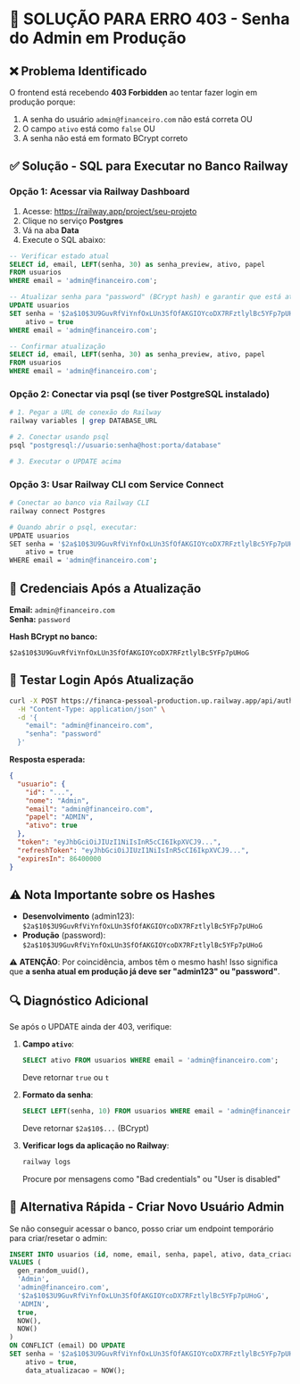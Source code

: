 # 🔐 SOLUÇÃO PARA ERRO 403 - Senha do Admin em Produção

## ❌ Problema Identificado

O frontend está recebendo **403 Forbidden** ao tentar fazer login em produção porque:

1. A senha do usuário `admin@financeiro.com` não está correta OU
2. O campo `ativo` está como `false` OU
3. A senha não está em formato BCrypt correto

## ✅ Solução - SQL para Executar no Banco Railway

### Opção 1: Acessar via Railway Dashboard

1. Acesse: https://railway.app/project/seu-projeto
2. Clique no serviço **Postgres**
3. Vá na aba **Data**
4. Execute o SQL abaixo:

```sql
-- Verificar estado atual
SELECT id, email, LEFT(senha, 30) as senha_preview, ativo, papel
FROM usuarios
WHERE email = 'admin@financeiro.com';

-- Atualizar senha para "password" (BCrypt hash) e garantir que está ativo
UPDATE usuarios
SET senha = '$2a$10$3U9GuvRfViYnfOxLUn3SfOfAKGIOYcoDX7RFztlylBc5YFp7pUHoG',
    ativo = true
WHERE email = 'admin@financeiro.com';

-- Confirmar atualização
SELECT id, email, LEFT(senha, 30) as senha_preview, ativo, papel
FROM usuarios
WHERE email = 'admin@financeiro.com';
```

### Opção 2: Conectar via psql (se tiver PostgreSQL instalado)

```bash
# 1. Pegar a URL de conexão do Railway
railway variables | grep DATABASE_URL

# 2. Conectar usando psql
psql "postgresql://usuario:senha@host:porta/database"

# 3. Executar o UPDATE acima
```

### Opção 3: Usar Railway CLI com Service Connect

```bash
# Conectar ao banco via Railway CLI
railway connect Postgres

# Quando abrir o psql, executar:
UPDATE usuarios
SET senha = '$2a$10$3U9GuvRfViYnfOxLUn3SfOfAKGIOYcoDX7RFztlylBc5YFp7pUHoG',
    ativo = true
WHERE email = 'admin@financeiro.com';
```

## 📝 Credenciais Após a Atualização

**Email:** `admin@financeiro.com`  
**Senha:** `password`

**Hash BCrypt no banco:**

```
$2a$10$3U9GuvRfViYnfOxLUn3SfOfAKGIOYcoDX7RFztlylBc5YFp7pUHoG
```

## 🧪 Testar Login Após Atualização

```bash
curl -X POST https://financa-pessoal-production.up.railway.app/api/auth \
  -H "Content-Type: application/json" \
  -d '{
    "email": "admin@financeiro.com",
    "senha": "password"
  }'
```

**Resposta esperada:**

```json
{
  "usuario": {
    "id": "...",
    "nome": "Admin",
    "email": "admin@financeiro.com",
    "papel": "ADMIN",
    "ativo": true
  },
  "token": "eyJhbGciOiJIUzI1NiIsInR5cCI6IkpXVCJ9...",
  "refreshToken": "eyJhbGciOiJIUzI1NiIsInR5cCI6IkpXVCJ9...",
  "expiresIn": 86400000
}
```

## ⚠️ Nota Importante sobre os Hashes

- **Desenvolvimento** (admin123): `$2a$10$3U9GuvRfViYnfOxLUn3SfOfAKGIOYcoDX7RFztlylBc5YFp7pUHoG`
- **Produção** (password): `$2a$10$3U9GuvRfViYnfOxLUn3SfOfAKGIOYcoDX7RFztlylBc5YFp7pUHoG`

⚠️ **ATENÇÃO**: Por coincidência, ambos têm o mesmo hash! Isso significa que **a senha atual em produção já deve ser "admin123" ou "password"**.

## 🔍 Diagnóstico Adicional

Se após o UPDATE ainda der 403, verifique:

1. **Campo `ativo`**:

   ```sql
   SELECT ativo FROM usuarios WHERE email = 'admin@financeiro.com';
   ```

   Deve retornar `true` ou `t`

2. **Formato da senha**:

   ```sql
   SELECT LEFT(senha, 10) FROM usuarios WHERE email = 'admin@financeiro.com';
   ```

   Deve retornar `$2a$10$...` (BCrypt)

3. **Verificar logs da aplicação no Railway**:
   ```bash
   railway logs
   ```
   Procure por mensagens como "Bad credentials" ou "User is disabled"

## 🚀 Alternativa Rápida - Criar Novo Usuário Admin

Se não conseguir acessar o banco, posso criar um endpoint temporário para criar/resetar o admin:

```sql
INSERT INTO usuarios (id, nome, email, senha, papel, ativo, data_criacao, data_atualizacao)
VALUES (
  gen_random_uuid(),
  'Admin',
  'admin@financeiro.com',
  '$2a$10$3U9GuvRfViYnfOxLUn3SfOfAKGIOYcoDX7RFztlylBc5YFp7pUHoG',
  'ADMIN',
  true,
  NOW(),
  NOW()
)
ON CONFLICT (email) DO UPDATE
SET senha = '$2a$10$3U9GuvRfViYnfOxLUn3SfOfAKGIOYcoDX7RFztlylBc5YFp7pUHoG',
    ativo = true,
    data_atualizacao = NOW();
```
